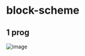 # block-scheme
## 1 prog
![image](https://user-images.githubusercontent.com/91655905/138809103-0cadcf28-8c5d-46e9-ad0d-4e76701a3d35.png)


